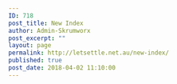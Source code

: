 ```yaml
---
ID: 718
post_title: New Index
author: Admin-Skrumworx
post_excerpt: ""
layout: page
permalink: http://letsettle.net.au/new-index/
published: true
post_date: 2018-04-02 11:10:00
---
```

<!doctype html>
<meta charset="utf-8">

<!-- load D3js -->
<script src="//d3plus.org/js/d3.js"></script>

<!-- load D3plus after D3js -->
<script src="//d3plus.org/js/d3plus.js"></script>

<!-- create container element for visualization -->
<div id="viz"></div>

<script>

  // sample data array
  var sample_data = [
    {"year": 1991, "name":"alpha", "value": 17},
    {"year": 1992, "name":"alpha", "value": 20},
    {"year": 1993, "name":"alpha", "value": 25},
    {"year": 1994, "name":"alpha", "value": 33},
    {"year": 1995, "name":"alpha", "value": 52},
    {"year": 1991, "name":"beta", "value": 36},
    {"year": 1992, "name":"beta", "value": 32},
    {"year": 1993, "name":"beta", "value": 40},
    {"year": 1994, "name":"beta", "value": 58},
    {"year": 1995, "name":"beta", "value": 13},
    {"year": 1991, "name":"gamma", "value": 24},
    {"year": 1992, "name":"gamma", "value": 27},
    {"year": 1994, "name":"gamma", "value": 35},
    {"year": 1995, "name":"gamma", "value": 40}
  ]

  // instantiate d3plus
  var visualization = d3plus.viz()
    .container("#viz")  // container DIV to hold the visualization
    .data(sample_data)  // data to use with the visualization
    .type("line")       // visualization type
    .id("name")         // key for which our data is unique on
    .text("name")       // key to use for display text
    .y("value")         // key to use for y-axis
    .x("year")          // key to use for x-axis
    .draw()             // finally, draw the visualization!

</script>